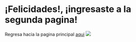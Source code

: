 # ¡Felicidades!, ¡ingresaste a la segunda pagina!
Regresa hacia la pagina principal [aqui](readme.md)
![](https://cdnb.artstation.com/p/assets/images/images/037/916/043/large/sungmoo-heo-asset.jpg?1621649926)



